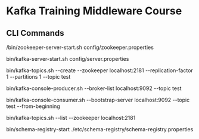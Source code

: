 # Kafka Training Middleware Course



## CLI Commands

/bin/zookeeper-server-start.sh config/zookeeper.properties

bin/kafka-server-start.sh config/server.properties

bin/kafka-topics.sh --create --zookeeper localhost:2181 --replication-factor 1 --partitions 1 --topic test

bin/kafka-console-producer.sh --broker-list localhost:9092 --topic test

bin/kafka-console-consumer.sh --bootstrap-server localhost:9092 --topic test --from-beginning

bin/kafka-topics.sh --list --zookeeper localhost:2181

bin/schema-registry-start ./etc/schema-registry/schema-registry.properties


